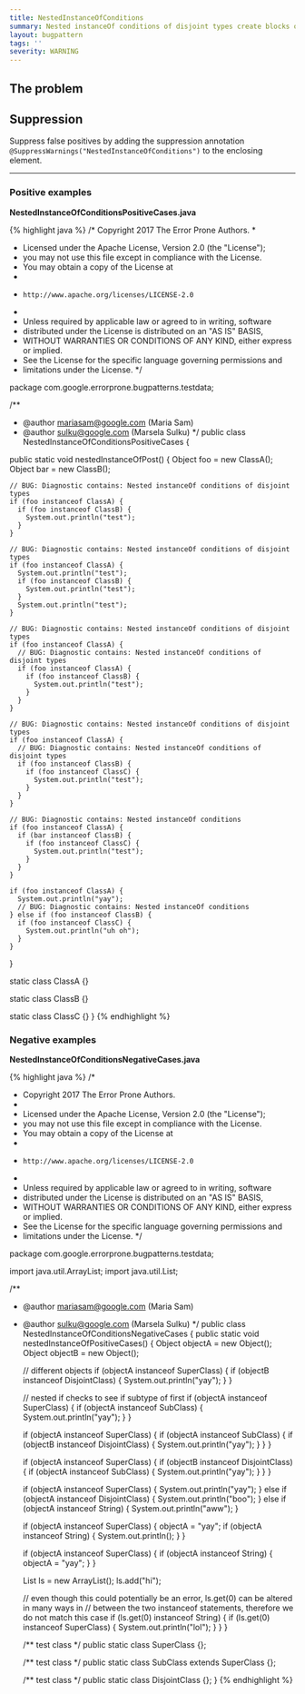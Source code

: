```yaml
---
title: NestedInstanceOfConditions
summary: Nested instanceOf conditions of disjoint types create blocks of code that never execute
layout: bugpattern
tags: ''
severity: WARNING
---
```


<!--
*** AUTO-GENERATED, DO NOT MODIFY ***
To make changes, edit the @BugPattern annotation or the explanation in docs/bugpattern.
-->


## The problem


## Suppression
Suppress false positives by adding the suppression annotation `@SuppressWarnings("NestedInstanceOfConditions")` to the enclosing element.


----------

### Positive examples
__NestedInstanceOfConditionsPositiveCases.java__

{% highlight java %}
/* Copyright 2017 The Error Prone Authors.
 *
 * Licensed under the Apache License, Version 2.0 (the "License");
 * you may not use this file except in compliance with the License.
 * You may obtain a copy of the License at
 *
 *     http://www.apache.org/licenses/LICENSE-2.0
 *
 * Unless required by applicable law or agreed to in writing, software
 * distributed under the License is distributed on an "AS IS" BASIS,
 * WITHOUT WARRANTIES OR CONDITIONS OF ANY KIND, either express or implied.
 * See the License for the specific language governing permissions and
 * limitations under the License.
 */

package com.google.errorprone.bugpatterns.testdata;

/**
 * @author mariasam@google.com (Maria Sam)
 * @author sulku@google.com (Marsela Sulku)
 */
public class NestedInstanceOfConditionsPositiveCases {

  public static void nestedInstanceOfPost() {
    Object foo = new ClassA();
    Object bar = new ClassB();

    // BUG: Diagnostic contains: Nested instanceOf conditions of disjoint types
    if (foo instanceof ClassA) {
      if (foo instanceof ClassB) {
        System.out.println("test");
      }
    }

    // BUG: Diagnostic contains: Nested instanceOf conditions of disjoint types
    if (foo instanceof ClassA) {
      System.out.println("test");
      if (foo instanceof ClassB) {
        System.out.println("test");
      }
      System.out.println("test");
    }

    // BUG: Diagnostic contains: Nested instanceOf conditions of disjoint types
    if (foo instanceof ClassA) {
      // BUG: Diagnostic contains: Nested instanceOf conditions of disjoint types
      if (foo instanceof ClassA) {
        if (foo instanceof ClassB) {
          System.out.println("test");
        }
      }
    }

    // BUG: Diagnostic contains: Nested instanceOf conditions of disjoint types
    if (foo instanceof ClassA) {
      // BUG: Diagnostic contains: Nested instanceOf conditions of disjoint types
      if (foo instanceof ClassB) {
        if (foo instanceof ClassC) {
          System.out.println("test");
        }
      }
    }

    // BUG: Diagnostic contains: Nested instanceOf conditions
    if (foo instanceof ClassA) {
      if (bar instanceof ClassB) {
        if (foo instanceof ClassC) {
          System.out.println("test");
        }
      }
    }

    if (foo instanceof ClassA) {
      System.out.println("yay");
      // BUG: Diagnostic contains: Nested instanceOf conditions
    } else if (foo instanceof ClassB) {
      if (foo instanceof ClassC) {
        System.out.println("uh oh");
      }
    }
  }

  static class ClassA {}

  static class ClassB {}

  static class ClassC {}
}
{% endhighlight %}

### Negative examples
__NestedInstanceOfConditionsNegativeCases.java__

{% highlight java %}
/*
 * Copyright 2017 The Error Prone Authors.
 *
 * Licensed under the Apache License, Version 2.0 (the "License");
 * you may not use this file except in compliance with the License.
 * You may obtain a copy of the License at
 *
 *     http://www.apache.org/licenses/LICENSE-2.0
 *
 * Unless required by applicable law or agreed to in writing, software
 * distributed under the License is distributed on an "AS IS" BASIS,
 * WITHOUT WARRANTIES OR CONDITIONS OF ANY KIND, either express or implied.
 * See the License for the specific language governing permissions and
 * limitations under the License.
 */

package com.google.errorprone.bugpatterns.testdata;

import java.util.ArrayList;
import java.util.List;

/**
 * @author mariasam@google.com (Maria Sam)
 * @author sulku@google.com (Marsela Sulku)
 */
public class NestedInstanceOfConditionsNegativeCases {
  public static void nestedInstanceOfPositiveCases() {
    Object objectA = new Object();
    Object objectB = new Object();

    // different objects
    if (objectA instanceof SuperClass) {
      if (objectB instanceof DisjointClass) {
        System.out.println("yay");
      }
    }

    // nested if checks to see if subtype of first
    if (objectA instanceof SuperClass) {
      if (objectA instanceof SubClass) {
        System.out.println("yay");
      }
    }

    if (objectA instanceof SuperClass) {
      if (objectA instanceof SubClass) {
        if (objectB instanceof DisjointClass) {
          System.out.println("yay");
        }
      }
    }

    if (objectA instanceof SuperClass) {
      if (objectB instanceof DisjointClass) {
        if (objectA instanceof SubClass) {
          System.out.println("yay");
        }
      }
    }

    if (objectA instanceof SuperClass) {
      System.out.println("yay");
    } else if (objectA instanceof DisjointClass) {
      System.out.println("boo");
    } else if (objectA instanceof String) {
      System.out.println("aww");
    }

    if (objectA instanceof SuperClass) {
      objectA = "yay";
      if (objectA instanceof String) {
        System.out.println();
      }
    }

    if (objectA instanceof SuperClass) {
      if (objectA instanceof String) {
        objectA = "yay";
      }
    }

    List<Object> ls = new ArrayList<Object>();
    ls.add("hi");

    // even though this could potentially be an error, ls.get(0) can be altered in many ways in
    // between the two instanceof statements, therefore we do not match this case
    if (ls.get(0) instanceof String) {
      if (ls.get(0) instanceof SuperClass) {
        System.out.println("lol");
      }
    }
  }

  /** test class */
  public static class SuperClass {};

  /** test class */
  public static class SubClass extends SuperClass {};

  /** test class */
  public static class DisjointClass {};
}
{% endhighlight %}


